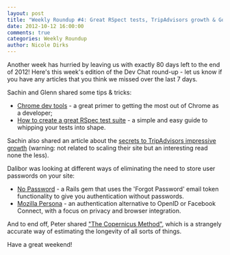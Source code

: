 ```yaml
---
layout: post
title: "Weekly Roundup #4: Great RSpect tests, TripAdvisors growth & Going password-less"
date: 2012-10-12 16:00:00
comments: true
categories: Weekly Roundup
author: Nicole Dirks
---
```


Another week has hurried by leaving us with exactly 80 days left to the end of 2012! Here's this week's edition of the Dev Chat round-up - let us know if you have any articles that you think we missed over the last 7 days.

Sachin and Glenn shared some tips & tricks:

* [Chrome dev tools](http://www.igvita.com/slides/2012/devtools-tips-and-tricks/#1) - a great primer to getting the most out of Chrome as a developer;
* [How to create a great RSpec test suite](http://betterspecs.org/) - a simple and easy guide to whipping your tests into shape.

Sachin also shared an article about the [secrets to TripAdvisors impressive growth](http://blogs.hbr.org/cs/2012/10/the_secrets_to_tripadvisors_im.html) (warning: not related to scaling their site but an interesting read none the less).

Dalibor was looking at different ways of eliminating the need to store user passwords on your site:

* [No Password](https://github.com/alsmola/nopassword) - a Rails gem that uses the 'Forgot Password' email token functionality to give you authentication without passwords. 
* [Mozilla Persona](https://hacks.mozilla.org/2012/09/first-beta-release-of-mozilla-persona-login-without-passwords/) - an authentication alternative to OpenID or Facebook Connect, with a focus on privacy and browser integration.

And to end off, Peter shared ["The Copernicus Method"](http://www.futilitycloset.com/2012/09/25/the-copernicus-method/), which is a strangely accurate way of estimating the longevity of all sorts of things.

Have a great weekend!
